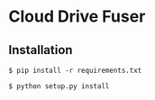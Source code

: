 Cloud Drive Fuser
==============================================================================

Installation
------------

```
$ pip install -r requirements.txt

$ python setup.py install
```
